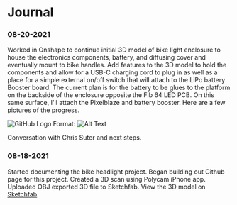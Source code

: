# Journal

### 08-20-2021
Worked in Onshape to continue initial 3D model of bike light enclosure to house the electronics components, battery, and diffusing cover and eventually mount to bike handles. Add features to the 3D model to hold the components and allow for a USB-C charging cord to plug in as well as a place for a simple external on/off switch that will attach to the LiPo battery Booster board. The current plan is for the battery to be glues to the platform on the backside of the enclosure opposite the Fib 64 LED PCB. On this same surface, I'll attach the Pixelblaze and battery booster. Here are a few pictures of the progress.

![GitHub Logo](/blob/main/images/bike_enclosure1.png)
Format: ![Alt Text](url)

Conversation with Chris Suter and next steps.

### 08-18-2021
Started documenting the bike headlight project.
Began building out Github page for this project.
Created a 3D scan using Polycam iPhone app. Uploaded OBJ exported 3D file to Sketchfab. View the 3D model on [Sketchfab](https://skfb.ly/opvV9)


